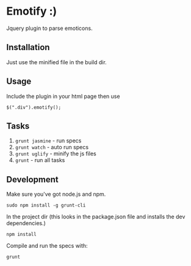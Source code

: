 # Emotify :)

Jquery plugin to parse emoticons.

## Installation

Just use the minified file in the build dir.

## Usage

Include the plugin in your html page then use

    $(".div").emotify();

## Tasks

1. `grunt jasmine` - run specs
2. `grunt watch` - auto run specs
3. `grunt uglify` - minify the js files
4. `grunt` - run all tasks

## Development

Make sure you've got node.js and npm.

    sudo npm install -g grunt-cli
    
In the project dir (this looks in the package.json file and installs the dev dependencies.)

    npm install
    
Compile and run the specs with:    
    
    grunt
